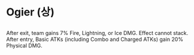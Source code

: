 # Ogier (상)

##

After exit, team gains 7% Fire, Lightning, or Ice DMG. Effect cannot stack. After entry, Basic ATKs (including Combo and Charged ATKs) gain 20% Physical DMG.

